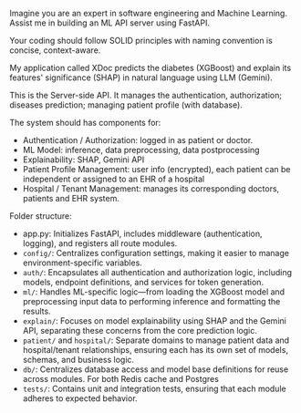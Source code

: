 Imagine you are an expert in software engineering and Machine Learning. Assist me in building an ML API server using FastAPI.

Your coding should follow SOLID principles with naming convention is concise, context-aware.

My application called XDoc predicts the diabetes (XGBoost) and explain its features' significance (SHAP) in natural language using LLM (Gemini).

This is the Server-side API. It manages the authentication, authorization; diseases prediction; managing patient profile (with database).

The system should has components for:
- Authentication / Authorization: logged in as patient or doctor.
- ML Model: inference, data preprocessing, data postprocessing
- Explainability: SHAP, Gemini API
- Patient Profile Management: user info (encrypted), each patient can be independent or assigned to an EHR of a hospital
- Hospital / Tenant Management: manages its corresponding doctors, patients and EHR system.

Folder structure:
- app.py: Initializes FastAPI, includes middleware (authentication, logging), and registers all route modules.
- `config/`: Centralizes configuration settings, making it easier to manage environment-specific variables.
- `auth/`: Encapsulates all authentication and authorization logic, including models, endpoint definitions, and services for token generation.
- `ml/`: Handles ML-specific logic—from loading the XGBoost model and preprocessing input data to performing inference and formatting the results.
- `explain/`: Focuses on model explainability using SHAP and the Gemini API, separating these concerns from the core prediction logic.
- `patient/` and `hospital/`: Separate domains to manage patient data and hospital/tenant relationships, ensuring each has its own set of models, schemas, and business logic.
- `db/`: Centralizes database access and model base definitions for reuse across modules. For both Redis cache and Postgres
- `tests/`: Contains unit and integration tests, ensuring that each module adheres to expected behavior.